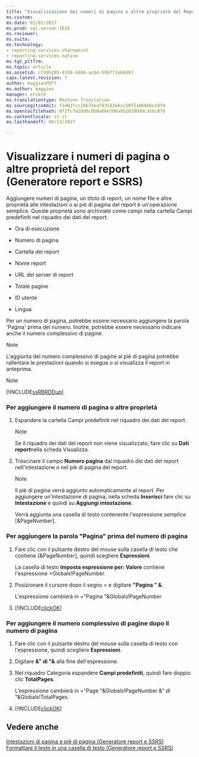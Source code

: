 ```yaml
---
title: "Visualizzazione dei numeri di pagina o altre proprietà del Report (Generatore Report e SSRS) | Documenti Microsoft"
ms.custom: 
ms.date: 03/01/2017
ms.prod: sql-server-2016
ms.reviewer: 
ms.suite: 
ms.technology:
- reporting-services-sharepoint
- reporting-services-native
ms.tgt_pltfrm: 
ms.topic: article
ms.assetid: c7d95245-4709-4d04-acb4-59bf71e60d97
caps.latest.revision: 7
author: maggiesMSFT
ms.author: maggies
manager: erikre
ms.translationtype: Machine Translation
ms.sourcegitcommit: f3481fcc2bb74eaf93182e6cc58f5a06666e10f4
ms.openlocfilehash: 0f2fc7a28d8c8b0a66e706a9518290d0ca56c876
ms.contentlocale: it-it
ms.lasthandoff: 06/13/2017

---
```

# <a name="display-page-numbers-or-other-report-properties-report-builder-and-ssrs"></a>Visualizzare i numeri di pagina o altre proprietà del report (Generatore report e SSRS)
  Aggiungere numeri di pagina, un titolo di report, un nome file e altre proprietà alle intestazioni o ai piè di pagina del report è un'operazione semplice. Queste proprietà sono archiviate come campi nella cartella Campi predefiniti nel riquadro dei dati del report:  
  
-   Ora di esecuzione  
  
-   Numero di pagina  
  
-   Cartella dei report  
  
-   Nome report  
  
-   URL del server di report  
  
-   Totale pagine  
  
-   ID utente  
  
-   Lingua  
  
 Per un numero di pagina, potrebbe essere necessario aggiungere la parola 'Pagina' prima del numero. Inoltre, potrebbe essere necessario indicare anche il numero complessivo di pagine.  
  
> [!NOTE]  
>  L'aggiunta del numero complessivo di pagine al piè di pagina potrebbe rallentare le prestazioni quando si esegue o si visualizza il report in anteprima.  
  
> [!NOTE]  
>  [!INCLUDE[ssRBRDDup](../../includes/ssrbrddup-md.md)]  
  
### <a name="to-add-a-page-number-or-other-report-properties"></a>Per aggiungere il numero di pagina o altre proprietà  
  
1.  Espandere la cartella Campi predefiniti nel riquadro dei dati del report.  
  
    > [!NOTE]  
    >  Se il riquadro dei dati del report non viene visualizzato, fare clic su **Dati report**nella scheda Visualizza.  
  
2.  Trascinare il campo **Numero pagina** dal riquadro dei dati del report nell'intestazione o nel piè di pagina del report.  
  
    > [!NOTE]  
    >  Il piè di pagina verrà aggiunto automaticamente al report. Per aggiungere un'intestazione di pagina, nella scheda **Inserisci** fare clic su **Intestazione** e quindi su **Aggiungi intestazione**.  
    >   
    >  Verrà aggiunta una casella di testo contenente l'espressione semplice [&PageNumber].  
  
### <a name="to-add-the-word-page-before-the-page-number"></a>Per aggiungere la parola "Pagina" prima del numero di pagina  
  
1.  Fare clic con il pulsante destro del mouse sulla casella di testo che contiene [&PageNumber], quindi scegliere **Espressioni**.  
  
     La casella di testo **Imposta espressione per: Valore** contiene l'espressione =Globals!PageNumber.  
  
2.  Posizionare il cursore dopo il segno = e digitare **"Pagina " &**.  
  
     L'espressione cambierà in ="Pagina "&Globals!PageNumber  
  
3.  [!INCLUDE[clickOK](../../includes/clickok-md.md)]  
  
### <a name="to-add-total-number-of-pages-after-the-page-number"></a>Per aggiungere il numero complessivo di pagine dopo il numero di pagina  
  
1.  Fare clic con il pulsante destro del mouse sulla casella di testo con l'espressione, quindi scegliere **Espressioni**.  
  
2.  Digitare **&" di "&** alla fine dell'espressione.  
  
3.  Nel riquadro Categoria espandere **Campi predefiniti**, quindi fare doppio clic **TotalPages**.  
  
     L'espressione cambierà in ="Page "&Globals!PageNumber &" di "&Globals!TotalPages.  
  
4.  [!INCLUDE[clickOK](../../includes/clickok-md.md)]  
  
## <a name="see-also"></a>Vedere anche  
 [Intestazioni di pagina e piè di pagina &#40;Generatore report e SSRS&#41;](../../reporting-services/report-design/page-headers-and-footers-report-builder-and-ssrs.md)   
 [Formattare il testo in una casella di testo &#40;Generatore report e SSRS&#41;](../../reporting-services/report-design/format-text-in-a-text-box-report-builder-and-ssrs.md)  
  
  
